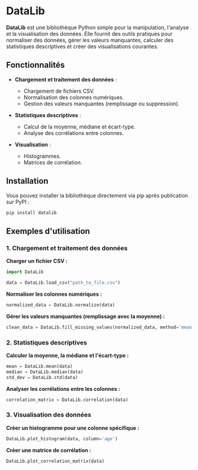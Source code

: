 # DataLib

**DataLib** est une bibliothèque Python simple pour la manipulation, l'analyse et la visualisation des données. Elle fournit des outils pratiques pour normaliser des données, gérer les valeurs manquantes, calculer des statistiques descriptives et créer des visualisations courantes.

## Fonctionnalités

- **Chargement et traitement des données** :
  - Chargement de fichiers CSV.
  - Normalisation des colonnes numériques.
  - Gestion des valeurs manquantes (remplissage ou suppression).
  
- **Statistiques descriptives** :
  - Calcul de la moyenne, médiane et écart-type.
  - Analyse des corrélations entre colonnes.

- **Visualisation** :
  - Histogrammes.
  - Matrices de corrélation.

## Installation

Vous pouvez installer la bibliothèque directement via pip après publication sur PyPI :

```bash
pip install datalib
```


## Exemples d'utilisation

### 1. Chargement et traitement des données

**Charger un fichier CSV :**

```python
import DataLib

data = DataLib.load_csv("path_to_file.csv")
```

**Normaliser les colonnes numériques :**

```python
normalized_data = DataLib.normalize(data)
```

**Gérer les valeurs manquantes (remplissage avec la moyenne) :**

```python
clean_data = DataLib.fill_missing_values(normalized_data, method='mean')
```

### 2. Statistiques descriptives

**Calculer la moyenne, la médiane et l'écart-type :**

```python
mean = DataLib.mean(data)
median = DataLib.median(data)
std_dev = DataLib.std(data)
```

**Analyser les corrélations entre les colonnes :**

```python
correlation_matrix = DataLib.correlation(data)
```

### 3. Visualisation des données

**Créer un histogramme pour une colonne spécifique :**

```python
DataLib.plot_histogram(data, column='age')
```

**Créer une matrice de corrélation :**

```python
DataLib.plot_correlation_matrix(data)
```
```

